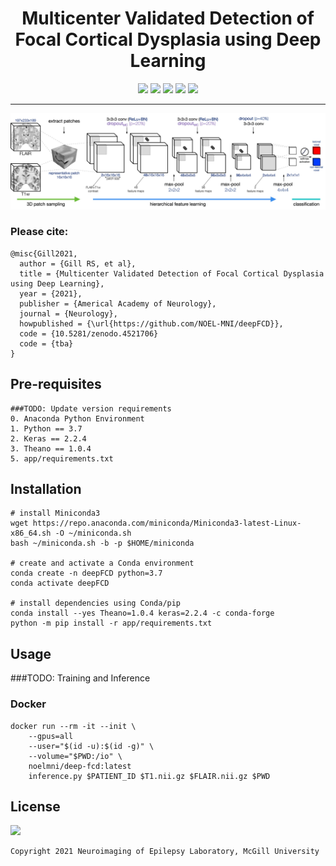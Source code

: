 <h1 align="center">
  <b>Multicenter Validated Detection of Focal Cortical Dysplasia using Deep Learning</b><br>
</h1>

<p align="center">
      <a href="https://www.python.org/">
        <img src="https://img.shields.io/badge/Python-3.7-ff69b4.svg" /></a>
      <a href= "https://keras.io/">
        <img src="https://img.shields.io/badge/Keras-2.2.4-2BAF2B.svg" /></a>
      <a href= "https://github.com/Theano/Theano">
        <img src="https://img.shields.io/badge/Theano-1.0.4-2BAF2B.svg" /></a>
      <a href= "https://github.com/NOEL-MNI/deepFCD/blob/main/LICENSE">
        <img src="https://img.shields.io/badge/License-BSD%203--Clause-blue.svg" /></a>
      <a href= "https://zenodo.org/deposit/4521706">
        <img src="https://zenodo.org/badge/4521706.svg" /></a>
</p>


------------------------

![](assets/diagram.jpg)

### Please cite:
```TeX
@misc{Gill2021,
  author = {Gill RS, et al},
  title = {Multicenter Validated Detection of Focal Cortical Dysplasia using Deep Learning},
  year = {2021},
  publisher = {Americal Academy of Neurology},
  journal = {Neurology},
  howpublished = {\url{https://github.com/NOEL-MNI/deepFCD}},
  code = {10.5281/zenodo.4521706}
  code = {tba}
}
```

## Pre-requisites
```console
###TODO: Update version requirements
0. Anaconda Python Environment
1. Python == 3.7
2. Keras == 2.2.4
3. Theano == 1.0.4
5. app/requirements.txt
```

## Installation

```console
# install Miniconda3
wget https://repo.anaconda.com/miniconda/Miniconda3-latest-Linux-x86_64.sh -O ~/miniconda.sh
bash ~/miniconda.sh -b -p $HOME/miniconda

# create and activate a Conda environment
conda create -n deepFCD python=3.7
conda activate deepFCD

# install dependencies using Conda/pip
conda install --yes Theano=1.0.4 keras=2.2.4 -c conda-forge
python -m pip install -r app/requirements.txt
```


## Usage
###TODO: Training and Inference
### Docker
```console
docker run --rm -it --init \
    --gpus=all
    --user="$(id -u):$(id -g)" \
    --volume="$PWD:/io" \
    noelmni/deep-fcd:latest
    inference.py $PATIENT_ID $T1.nii.gz $FLAIR.nii.gz $PWD
```

## License
<a href= "https://opensource.org/licenses/BSD-3-Clause"><img src="https://img.shields.io/badge/License-BSD%203--Clause-blue.svg" /></a>

```console
Copyright 2021 Neuroimaging of Epilepsy Laboratory, McGill University
```
